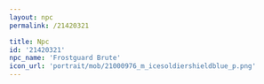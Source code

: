 ```yaml
---
layout: npc
permalink: /21420321

title: Npc
id: '21420321'
npc_name: 'Frostguard Brute'
icon_url: 'portrait/mob/21000976_m_icesoldiershieldblue_p.png'
---
```

